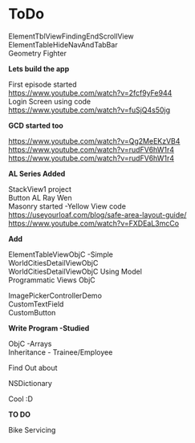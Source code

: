 # ToDo
ElementTblViewFindingEndScrollView <br />
ElementTableHideNavAndTabBar <br />
Geometry Fighter <br />

<b> Lets build the app</b>

First episode started <br />
https://www.youtube.com/watch?v=2fcf9yFe944 <br />
Login Screen using code <br />
https://www.youtube.com/watch?v=fuSjQ4s50jg <br/>

<b>GCD started too</b>

https://www.youtube.com/watch?v=Qg2MeEKzVB4 <br />
https://www.youtube.com/watch?v=rudFV6hW1r4 <br />
https://www.youtube.com/watch?v=rudFV6hW1r4<br />


<b>AL Series Added</b>

StackView1 project <br />
Button AL Ray Wen <br />
Masonry started -Yellow View code <br />
https://useyourloaf.com/blog/safe-area-layout-guide/ <br />
https://www.youtube.com/watch?v=FXDEaL3mcCo <br />

<b>Add</b>

ElementTableViewObjC -Simple <br/>
WorldCitiesDetailViewObjC <br/>
WorldCitiesDetailViewObjC Using Model <br/>
Programmatic Views ObjC<br />

ImagePickerControllerDemo <br/>
CustomTextField <br/>
CustomButton <br/>


<b>Write Program -Studied</b>

ObjC -Arrays <br />
Inheritance - Trainee/Employee


Find Out about

NSDictionary

Cool :D


<b>TO DO</b>

Bike Servicing<br />


